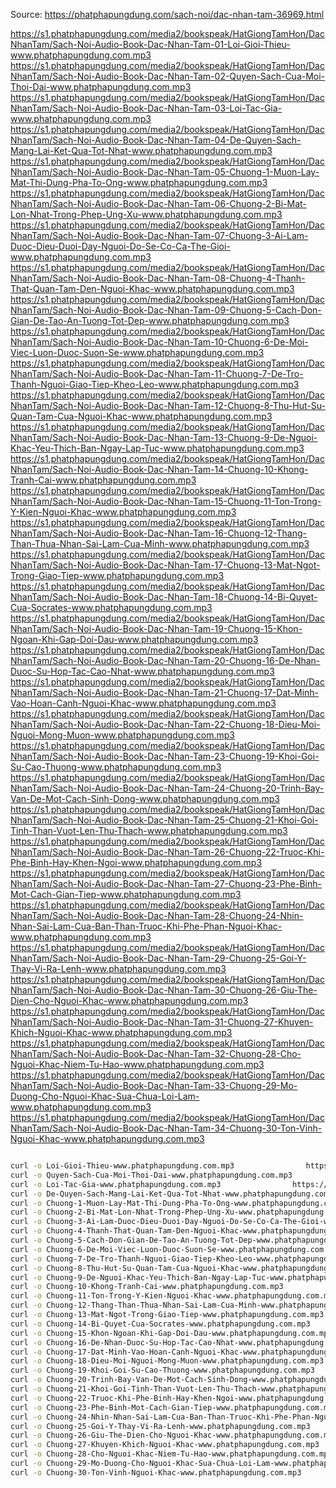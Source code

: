 
Source: https://phatphapungdung.com/sach-noi/dac-nhan-tam-36969.html

https://s1.phatphapungdung.com/media2/bookspeak/HatGiongTamHon/DacNhanTam/Sach-Noi-Audio-Book-Dac-Nhan-Tam-01-Loi-Gioi-Thieu-www.phatphapungdung.com.mp3
https://s1.phatphapungdung.com/media2/bookspeak/HatGiongTamHon/DacNhanTam/Sach-Noi-Audio-Book-Dac-Nhan-Tam-02-Quyen-Sach-Cua-Moi-Thoi-Dai-www.phatphapungdung.com.mp3
https://s1.phatphapungdung.com/media2/bookspeak/HatGiongTamHon/DacNhanTam/Sach-Noi-Audio-Book-Dac-Nhan-Tam-03-Loi-Tac-Gia-www.phatphapungdung.com.mp3
https://s1.phatphapungdung.com/media2/bookspeak/HatGiongTamHon/DacNhanTam/Sach-Noi-Audio-Book-Dac-Nhan-Tam-04-De-Quyen-Sach-Mang-Lai-Ket-Qua-Tot-Nhat-www.phatphapungdung.com.mp3
https://s1.phatphapungdung.com/media2/bookspeak/HatGiongTamHon/DacNhanTam/Sach-Noi-Audio-Book-Dac-Nhan-Tam-05-Chuong-1-Muon-Lay-Mat-Thi-Dung-Pha-To-Ong-www.phatphapungdung.com.mp3
https://s1.phatphapungdung.com/media2/bookspeak/HatGiongTamHon/DacNhanTam/Sach-Noi-Audio-Book-Dac-Nhan-Tam-06-Chuong-2-Bi-Mat-Lon-Nhat-Trong-Phep-Ung-Xu-www.phatphapungdung.com.mp3
https://s1.phatphapungdung.com/media2/bookspeak/HatGiongTamHon/DacNhanTam/Sach-Noi-Audio-Book-Dac-Nhan-Tam-07-Chuong-3-Ai-Lam-Duoc-Dieu-Duoi-Day-Nguoi-Do-Se-Co-Ca-The-Gioi-www.phatphapungdung.com.mp3
https://s1.phatphapungdung.com/media2/bookspeak/HatGiongTamHon/DacNhanTam/Sach-Noi-Audio-Book-Dac-Nhan-Tam-08-Chuong-4-Thanh-That-Quan-Tam-Den-Nguoi-Khac-www.phatphapungdung.com.mp3
https://s1.phatphapungdung.com/media2/bookspeak/HatGiongTamHon/DacNhanTam/Sach-Noi-Audio-Book-Dac-Nhan-Tam-09-Chuong-5-Cach-Don-Gian-De-Tao-An-Tuong-Tot-Dep-www.phatphapungdung.com.mp3
https://s1.phatphapungdung.com/media2/bookspeak/HatGiongTamHon/DacNhanTam/Sach-Noi-Audio-Book-Dac-Nhan-Tam-10-Chuong-6-De-Moi-Viec-Luon-Duoc-Suon-Se-www.phatphapungdung.com.mp3
https://s1.phatphapungdung.com/media2/bookspeak/HatGiongTamHon/DacNhanTam/Sach-Noi-Audio-Book-Dac-Nhan-Tam-11-Chuong-7-De-Tro-Thanh-Nguoi-Giao-Tiep-Kheo-Leo-www.phatphapungdung.com.mp3
https://s1.phatphapungdung.com/media2/bookspeak/HatGiongTamHon/DacNhanTam/Sach-Noi-Audio-Book-Dac-Nhan-Tam-12-Chuong-8-Thu-Hut-Su-Quan-Tam-Cua-Nguoi-Khac-www.phatphapungdung.com.mp3
https://s1.phatphapungdung.com/media2/bookspeak/HatGiongTamHon/DacNhanTam/Sach-Noi-Audio-Book-Dac-Nhan-Tam-13-Chuong-9-De-Nguoi-Khac-Yeu-Thich-Ban-Ngay-Lap-Tuc-www.phatphapungdung.com.mp3
https://s1.phatphapungdung.com/media2/bookspeak/HatGiongTamHon/DacNhanTam/Sach-Noi-Audio-Book-Dac-Nhan-Tam-14-Chuong-10-Khong-Tranh-Cai-www.phatphapungdung.com.mp3
https://s1.phatphapungdung.com/media2/bookspeak/HatGiongTamHon/DacNhanTam/Sach-Noi-Audio-Book-Dac-Nhan-Tam-15-Chuong-11-Ton-Trong-Y-Kien-Nguoi-Khac-www.phatphapungdung.com.mp3
https://s1.phatphapungdung.com/media2/bookspeak/HatGiongTamHon/DacNhanTam/Sach-Noi-Audio-Book-Dac-Nhan-Tam-16-Chuong-12-Thang-Than-Thua-Nhan-Sai-Lam-Cua-Minh-www.phatphapungdung.com.mp3
https://s1.phatphapungdung.com/media2/bookspeak/HatGiongTamHon/DacNhanTam/Sach-Noi-Audio-Book-Dac-Nhan-Tam-17-Chuong-13-Mat-Ngot-Trong-Giao-Tiep-www.phatphapungdung.com.mp3
https://s1.phatphapungdung.com/media2/bookspeak/HatGiongTamHon/DacNhanTam/Sach-Noi-Audio-Book-Dac-Nhan-Tam-18-Chuong-14-Bi-Quyet-Cua-Socrates-www.phatphapungdung.com.mp3
https://s1.phatphapungdung.com/media2/bookspeak/HatGiongTamHon/DacNhanTam/Sach-Noi-Audio-Book-Dac-Nhan-Tam-19-Chuong-15-Khon-Ngoan-Khi-Gap-Doi-Dau-www.phatphapungdung.com.mp3
https://s1.phatphapungdung.com/media2/bookspeak/HatGiongTamHon/DacNhanTam/Sach-Noi-Audio-Book-Dac-Nhan-Tam-20-Chuong-16-De-Nhan-Duoc-Su-Hop-Tac-Cao-Nhat-www.phatphapungdung.com.mp3
https://s1.phatphapungdung.com/media2/bookspeak/HatGiongTamHon/DacNhanTam/Sach-Noi-Audio-Book-Dac-Nhan-Tam-21-Chuong-17-Dat-Minh-Vao-Hoan-Canh-Nguoi-Khac-www.phatphapungdung.com.mp3
https://s1.phatphapungdung.com/media2/bookspeak/HatGiongTamHon/DacNhanTam/Sach-Noi-Audio-Book-Dac-Nhan-Tam-22-Chuong-18-Dieu-Moi-Nguoi-Mong-Muon-www.phatphapungdung.com.mp3
https://s1.phatphapungdung.com/media2/bookspeak/HatGiongTamHon/DacNhanTam/Sach-Noi-Audio-Book-Dac-Nhan-Tam-23-Chuong-19-Khoi-Goi-Su-Cao-Thuong-www.phatphapungdung.com.mp3
https://s1.phatphapungdung.com/media2/bookspeak/HatGiongTamHon/DacNhanTam/Sach-Noi-Audio-Book-Dac-Nhan-Tam-24-Chuong-20-Trinh-Bay-Van-De-Mot-Cach-Sinh-Dong-www.phatphapungdung.com.mp3
https://s1.phatphapungdung.com/media2/bookspeak/HatGiongTamHon/DacNhanTam/Sach-Noi-Audio-Book-Dac-Nhan-Tam-25-Chuong-21-Khoi-Goi-Tinh-Than-Vuot-Len-Thu-Thach-www.phatphapungdung.com.mp3
https://s1.phatphapungdung.com/media2/bookspeak/HatGiongTamHon/DacNhanTam/Sach-Noi-Audio-Book-Dac-Nhan-Tam-26-Chuong-22-Truoc-Khi-Phe-Binh-Hay-Khen-Ngoi-www.phatphapungdung.com.mp3
https://s1.phatphapungdung.com/media2/bookspeak/HatGiongTamHon/DacNhanTam/Sach-Noi-Audio-Book-Dac-Nhan-Tam-27-Chuong-23-Phe-Binh-Mot-Cach-Gian-Tiep-www.phatphapungdung.com.mp3
https://s1.phatphapungdung.com/media2/bookspeak/HatGiongTamHon/DacNhanTam/Sach-Noi-Audio-Book-Dac-Nhan-Tam-28-Chuong-24-Nhin-Nhan-Sai-Lam-Cua-Ban-Than-Truoc-Khi-Phe-Phan-Nguoi-Khac-www.phatphapungdung.com.mp3
https://s1.phatphapungdung.com/media2/bookspeak/HatGiongTamHon/DacNhanTam/Sach-Noi-Audio-Book-Dac-Nhan-Tam-29-Chuong-25-Goi-Y-Thay-Vi-Ra-Lenh-www.phatphapungdung.com.mp3
https://s1.phatphapungdung.com/media2/bookspeak/HatGiongTamHon/DacNhanTam/Sach-Noi-Audio-Book-Dac-Nhan-Tam-30-Chuong-26-Giu-The-Dien-Cho-Nguoi-Khac-www.phatphapungdung.com.mp3
https://s1.phatphapungdung.com/media2/bookspeak/HatGiongTamHon/DacNhanTam/Sach-Noi-Audio-Book-Dac-Nhan-Tam-31-Chuong-27-Khuyen-Khich-Nguoi-Khac-www.phatphapungdung.com.mp3
https://s1.phatphapungdung.com/media2/bookspeak/HatGiongTamHon/DacNhanTam/Sach-Noi-Audio-Book-Dac-Nhan-Tam-32-Chuong-28-Cho-Nguoi-Khac-Niem-Tu-Hao-www.phatphapungdung.com.mp3
https://s1.phatphapungdung.com/media2/bookspeak/HatGiongTamHon/DacNhanTam/Sach-Noi-Audio-Book-Dac-Nhan-Tam-33-Chuong-29-Mo-Duong-Cho-Nguoi-Khac-Sua-Chua-Loi-Lam-www.phatphapungdung.com.mp3
https://s1.phatphapungdung.com/media2/bookspeak/HatGiongTamHon/DacNhanTam/Sach-Noi-Audio-Book-Dac-Nhan-Tam-34-Chuong-30-Ton-Vinh-Nguoi-Khac-www.phatphapungdung.com.mp3



```sh

curl -o Loi-Gioi-Thieu-www.phatphapungdung.com.mp3                https://s1.phatphapungdung.com/media2/bookspeak/HatGiongTamHon/DacNhanTam/Sach-Noi-Audio-Book-Dac-Nhan-Tam-01-Loi-Gioi-Thieu-www.phatphapungdung.com.mp3
curl -o Quyen-Sach-Cua-Moi-Thoi-Dai-www.phatphapungdung.com.mp3                https://s1.phatphapungdung.com/media2/bookspeak/HatGiongTamHon/DacNhanTam/Sach-Noi-Audio-Book-Dac-Nhan-Tam-02-Quyen-Sach-Cua-Moi-Thoi-Dai-www.phatphapungdung.com.mp3
curl -o Loi-Tac-Gia-www.phatphapungdung.com.mp3                https://s1.phatphapungdung.com/media2/bookspeak/HatGiongTamHon/DacNhanTam/Sach-Noi-Audio-Book-Dac-Nhan-Tam-03-Loi-Tac-Gia-www.phatphapungdung.com.mp3
curl -o De-Quyen-Sach-Mang-Lai-Ket-Qua-Tot-Nhat-www.phatphapungdung.com.mp3                https://s1.phatphapungdung.com/media2/bookspeak/HatGiongTamHon/DacNhanTam/Sach-Noi-Audio-Book-Dac-Nhan-Tam-04-De-Quyen-Sach-Mang-Lai-Ket-Qua-Tot-Nhat-www.phatphapungdung.com.mp3
curl -o Chuong-1-Muon-Lay-Mat-Thi-Dung-Pha-To-Ong-www.phatphapungdung.com.mp3                https://s1.phatphapungdung.com/media2/bookspeak/HatGiongTamHon/DacNhanTam/Sach-Noi-Audio-Book-Dac-Nhan-Tam-05-Chuong-1-Muon-Lay-Mat-Thi-Dung-Pha-To-Ong-www.phatphapungdung.com.mp3
curl -o Chuong-2-Bi-Mat-Lon-Nhat-Trong-Phep-Ung-Xu-www.phatphapungdung.com.mp3                https://s1.phatphapungdung.com/media2/bookspeak/HatGiongTamHon/DacNhanTam/Sach-Noi-Audio-Book-Dac-Nhan-Tam-06-Chuong-2-Bi-Mat-Lon-Nhat-Trong-Phep-Ung-Xu-www.phatphapungdung.com.mp3
curl -o Chuong-3-Ai-Lam-Duoc-Dieu-Duoi-Day-Nguoi-Do-Se-Co-Ca-The-Gioi-www.phatphapungdung.com.mp3                https://s1.phatphapungdung.com/media2/bookspeak/HatGiongTamHon/DacNhanTam/Sach-Noi-Audio-Book-Dac-Nhan-Tam-07-Chuong-3-Ai-Lam-Duoc-Dieu-Duoi-Day-Nguoi-Do-Se-Co-Ca-The-Gioi-www.phatphapungdung.com.mp3
curl -o Chuong-4-Thanh-That-Quan-Tam-Den-Nguoi-Khac-www.phatphapungdung.com.mp3                https://s1.phatphapungdung.com/media2/bookspeak/HatGiongTamHon/DacNhanTam/Sach-Noi-Audio-Book-Dac-Nhan-Tam-08-Chuong-4-Thanh-That-Quan-Tam-Den-Nguoi-Khac-www.phatphapungdung.com.mp3
curl -o Chuong-5-Cach-Don-Gian-De-Tao-An-Tuong-Tot-Dep-www.phatphapungdung.com.mp3                https://s1.phatphapungdung.com/media2/bookspeak/HatGiongTamHon/DacNhanTam/Sach-Noi-Audio-Book-Dac-Nhan-Tam-09-Chuong-5-Cach-Don-Gian-De-Tao-An-Tuong-Tot-Dep-www.phatphapungdung.com.mp3
curl -o Chuong-6-De-Moi-Viec-Luon-Duoc-Suon-Se-www.phatphapungdung.com.mp3                https://s1.phatphapungdung.com/media2/bookspeak/HatGiongTamHon/DacNhanTam/Sach-Noi-Audio-Book-Dac-Nhan-Tam-10-Chuong-6-De-Moi-Viec-Luon-Duoc-Suon-Se-www.phatphapungdung.com.mp3
curl -o Chuong-7-De-Tro-Thanh-Nguoi-Giao-Tiep-Kheo-Leo-www.phatphapungdung.com.mp3                https://s1.phatphapungdung.com/media2/bookspeak/HatGiongTamHon/DacNhanTam/Sach-Noi-Audio-Book-Dac-Nhan-Tam-11-Chuong-7-De-Tro-Thanh-Nguoi-Giao-Tiep-Kheo-Leo-www.phatphapungdung.com.mp3
curl -o Chuong-8-Thu-Hut-Su-Quan-Tam-Cua-Nguoi-Khac-www.phatphapungdung.com.mp3                https://s1.phatphapungdung.com/media2/bookspeak/HatGiongTamHon/DacNhanTam/Sach-Noi-Audio-Book-Dac-Nhan-Tam-12-Chuong-8-Thu-Hut-Su-Quan-Tam-Cua-Nguoi-Khac-www.phatphapungdung.com.mp3
curl -o Chuong-9-De-Nguoi-Khac-Yeu-Thich-Ban-Ngay-Lap-Tuc-www.phatphapungdung.com.mp3                https://s1.phatphapungdung.com/media2/bookspeak/HatGiongTamHon/DacNhanTam/Sach-Noi-Audio-Book-Dac-Nhan-Tam-13-Chuong-9-De-Nguoi-Khac-Yeu-Thich-Ban-Ngay-Lap-Tuc-www.phatphapungdung.com.mp3
curl -o Chuong-10-Khong-Tranh-Cai-www.phatphapungdung.com.mp3                https://s1.phatphapungdung.com/media2/bookspeak/HatGiongTamHon/DacNhanTam/Sach-Noi-Audio-Book-Dac-Nhan-Tam-14-Chuong-10-Khong-Tranh-Cai-www.phatphapungdung.com.mp3
curl -o Chuong-11-Ton-Trong-Y-Kien-Nguoi-Khac-www.phatphapungdung.com.mp3                https://s1.phatphapungdung.com/media2/bookspeak/HatGiongTamHon/DacNhanTam/Sach-Noi-Audio-Book-Dac-Nhan-Tam-15-Chuong-11-Ton-Trong-Y-Kien-Nguoi-Khac-www.phatphapungdung.com.mp3
curl -o Chuong-12-Thang-Than-Thua-Nhan-Sai-Lam-Cua-Minh-www.phatphapungdung.com.mp3                https://s1.phatphapungdung.com/media2/bookspeak/HatGiongTamHon/DacNhanTam/Sach-Noi-Audio-Book-Dac-Nhan-Tam-16-Chuong-12-Thang-Than-Thua-Nhan-Sai-Lam-Cua-Minh-www.phatphapungdung.com.mp3
curl -o Chuong-13-Mat-Ngot-Trong-Giao-Tiep-www.phatphapungdung.com.mp3                https://s1.phatphapungdung.com/media2/bookspeak/HatGiongTamHon/DacNhanTam/Sach-Noi-Audio-Book-Dac-Nhan-Tam-17-Chuong-13-Mat-Ngot-Trong-Giao-Tiep-www.phatphapungdung.com.mp3
curl -o Chuong-14-Bi-Quyet-Cua-Socrates-www.phatphapungdung.com.mp3                https://s1.phatphapungdung.com/media2/bookspeak/HatGiongTamHon/DacNhanTam/Sach-Noi-Audio-Book-Dac-Nhan-Tam-18-Chuong-14-Bi-Quyet-Cua-Socrates-www.phatphapungdung.com.mp3
curl -o Chuong-15-Khon-Ngoan-Khi-Gap-Doi-Dau-www.phatphapungdung.com.mp3                https://s1.phatphapungdung.com/media2/bookspeak/HatGiongTamHon/DacNhanTam/Sach-Noi-Audio-Book-Dac-Nhan-Tam-19-Chuong-15-Khon-Ngoan-Khi-Gap-Doi-Dau-www.phatphapungdung.com.mp3
curl -o Chuong-16-De-Nhan-Duoc-Su-Hop-Tac-Cao-Nhat-www.phatphapungdung.com.mp3                https://s1.phatphapungdung.com/media2/bookspeak/HatGiongTamHon/DacNhanTam/Sach-Noi-Audio-Book-Dac-Nhan-Tam-20-Chuong-16-De-Nhan-Duoc-Su-Hop-Tac-Cao-Nhat-www.phatphapungdung.com.mp3
curl -o Chuong-17-Dat-Minh-Vao-Hoan-Canh-Nguoi-Khac-www.phatphapungdung.com.mp3                https://s1.phatphapungdung.com/media2/bookspeak/HatGiongTamHon/DacNhanTam/Sach-Noi-Audio-Book-Dac-Nhan-Tam-21-Chuong-17-Dat-Minh-Vao-Hoan-Canh-Nguoi-Khac-www.phatphapungdung.com.mp3
curl -o Chuong-18-Dieu-Moi-Nguoi-Mong-Muon-www.phatphapungdung.com.mp3                https://s1.phatphapungdung.com/media2/bookspeak/HatGiongTamHon/DacNhanTam/Sach-Noi-Audio-Book-Dac-Nhan-Tam-22-Chuong-18-Dieu-Moi-Nguoi-Mong-Muon-www.phatphapungdung.com.mp3
curl -o Chuong-19-Khoi-Goi-Su-Cao-Thuong-www.phatphapungdung.com.mp3                https://s1.phatphapungdung.com/media2/bookspeak/HatGiongTamHon/DacNhanTam/Sach-Noi-Audio-Book-Dac-Nhan-Tam-23-Chuong-19-Khoi-Goi-Su-Cao-Thuong-www.phatphapungdung.com.mp3
curl -o Chuong-20-Trinh-Bay-Van-De-Mot-Cach-Sinh-Dong-www.phatphapungdung.com.mp3                https://s1.phatphapungdung.com/media2/bookspeak/HatGiongTamHon/DacNhanTam/Sach-Noi-Audio-Book-Dac-Nhan-Tam-24-Chuong-20-Trinh-Bay-Van-De-Mot-Cach-Sinh-Dong-www.phatphapungdung.com.mp3
curl -o Chuong-21-Khoi-Goi-Tinh-Than-Vuot-Len-Thu-Thach-www.phatphapungdung.com.mp3                https://s1.phatphapungdung.com/media2/bookspeak/HatGiongTamHon/DacNhanTam/Sach-Noi-Audio-Book-Dac-Nhan-Tam-25-Chuong-21-Khoi-Goi-Tinh-Than-Vuot-Len-Thu-Thach-www.phatphapungdung.com.mp3
curl -o Chuong-22-Truoc-Khi-Phe-Binh-Hay-Khen-Ngoi-www.phatphapungdung.com.mp3                https://s1.phatphapungdung.com/media2/bookspeak/HatGiongTamHon/DacNhanTam/Sach-Noi-Audio-Book-Dac-Nhan-Tam-26-Chuong-22-Truoc-Khi-Phe-Binh-Hay-Khen-Ngoi-www.phatphapungdung.com.mp3
curl -o Chuong-23-Phe-Binh-Mot-Cach-Gian-Tiep-www.phatphapungdung.com.mp3                https://s1.phatphapungdung.com/media2/bookspeak/HatGiongTamHon/DacNhanTam/Sach-Noi-Audio-Book-Dac-Nhan-Tam-27-Chuong-23-Phe-Binh-Mot-Cach-Gian-Tiep-www.phatphapungdung.com.mp3
curl -o Chuong-24-Nhin-Nhan-Sai-Lam-Cua-Ban-Than-Truoc-Khi-Phe-Phan-Nguoi-Khac-www.phatphapungdung.com.mp3                https://s1.phatphapungdung.com/media2/bookspeak/HatGiongTamHon/DacNhanTam/Sach-Noi-Audio-Book-Dac-Nhan-Tam-28-Chuong-24-Nhin-Nhan-Sai-Lam-Cua-Ban-Than-Truoc-Khi-Phe-Phan-Nguoi-Khac-www.phatphapungdung.com.mp3
curl -o Chuong-25-Goi-Y-Thay-Vi-Ra-Lenh-www.phatphapungdung.com.mp3                https://s1.phatphapungdung.com/media2/bookspeak/HatGiongTamHon/DacNhanTam/Sach-Noi-Audio-Book-Dac-Nhan-Tam-29-Chuong-25-Goi-Y-Thay-Vi-Ra-Lenh-www.phatphapungdung.com.mp3
curl -o Chuong-26-Giu-The-Dien-Cho-Nguoi-Khac-www.phatphapungdung.com.mp3                https://s1.phatphapungdung.com/media2/bookspeak/HatGiongTamHon/DacNhanTam/Sach-Noi-Audio-Book-Dac-Nhan-Tam-30-Chuong-26-Giu-The-Dien-Cho-Nguoi-Khac-www.phatphapungdung.com.mp3
curl -o Chuong-27-Khuyen-Khich-Nguoi-Khac-www.phatphapungdung.com.mp3                https://s1.phatphapungdung.com/media2/bookspeak/HatGiongTamHon/DacNhanTam/Sach-Noi-Audio-Book-Dac-Nhan-Tam-31-Chuong-27-Khuyen-Khich-Nguoi-Khac-www.phatphapungdung.com.mp3
curl -o Chuong-28-Cho-Nguoi-Khac-Niem-Tu-Hao-www.phatphapungdung.com.mp3                https://s1.phatphapungdung.com/media2/bookspeak/HatGiongTamHon/DacNhanTam/Sach-Noi-Audio-Book-Dac-Nhan-Tam-32-Chuong-28-Cho-Nguoi-Khac-Niem-Tu-Hao-www.phatphapungdung.com.mp3
curl -o Chuong-29-Mo-Duong-Cho-Nguoi-Khac-Sua-Chua-Loi-Lam-www.phatphapungdung.com.mp3                https://s1.phatphapungdung.com/media2/bookspeak/HatGiongTamHon/DacNhanTam/Sach-Noi-Audio-Book-Dac-Nhan-Tam-33-Chuong-29-Mo-Duong-Cho-Nguoi-Khac-Sua-Chua-Loi-Lam-www.phatphapungdung.com.mp3
curl -o Chuong-30-Ton-Vinh-Nguoi-Khac-www.phatphapungdung.com.mp3                https://s1.phatphapungdung.com/media2/bookspeak/HatGiongTamHon/DacNhanTam/Sach-Noi-Audio-Book-Dac-Nhan-Tam-34-Chuong-30-Ton-Vinh-Nguoi-Khac-www.phatphapungdung.com.mp3

```